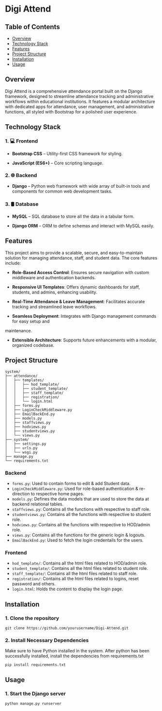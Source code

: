 # Digi Attend

## Table of Contents
- [Overview](#overview)
- [Technology Stack](#technology-stack)
- [Features](#features)
- [Project Structure](#project-structure)
- [Installation](#installation)
- [Usage](#usage)

## Overview
Digi Attend is a comprehensive attendance portal built on the Django framework, designed to streamline attendance tracking and administrative workflows within educational institutions. It features a modular architecture with dedicated apps for attendance, user management, and administrative functions, all styled with Bootstrap for a polished user experience.

## Technology Stack
### 1. 💻 Frontend
- **Bootstrap CSS** – Utility-first CSS framework for styling.

- **JavaScript (ES6+)** – Core scripting language.

### 2. 🌐 Backend
- **Django** – Python web framework with wide array of built-in tools and components for common web development tasks.

### 3. 🛢️ Database
- **MySQL** – SQL database to store all the data in a tabular form.

- **Django ORM** – ORM to define schemas and interact with MySQL easily.

## Features
This project aims to provide a scalable, secure, and easy-to-maintain solution for managing attendance,
staff, and student data. The core features include:

- **Role-Based Access Control**: Ensures secure navigation with custom middleware and
authentication backends.

- **Responsive UI Templates**: Offers dynamic dashboards for staff, students, and admins, enhancing
usability.

- **Real-Time Attendance & Leave Management**: Facilitates accurate tracking and streamlined leave
workflows.

- **Seamless Deployment**: Integrates with Django management commands for easy setup and

maintenance.

- **Extensible Architecture**: Supports future enhancements with a modular, organized codebase.
  
## Project Structure
```
system/
├── attendance/
│   ├── templates/
│   │   ├── hod_template/
│   │   ├── student_template/
│   │   ├── staff_template/
│   │   ├── registration/
│   │   └── login.html
│   ├── forms.py
│   ├── LoginCheckMiddleware.py
│   ├── EmailBackEnd.py
│   ├── models.py
│   ├── staffviews.py
│   ├── hodviews.py
│   ├── studentviews.py
│   └── views.py
├── system/
│   ├── settings.py
│   ├── urls.py
│   └── wsgi.py
├── manage.py
└── requirements.txt
```
### Backend
- `forms.py`: Used to contain forms to edit & add Student data.
- `LoginCheckMiddleware.py`: Used for role-based authentication & re-direction to respective home pages.
- `models.py`: Defines the data models that are used to store the data at backend relational tables.
- `staffviews.py`: Contains all the functions with respective to staff role.
- `studentviews.py`: Contains all the functions with respective to student role.
- `hodviews.py`: Contains all the functions with respective to HOD/admin role.
- `views.py`: Contains all the functions for the generic login & logouts.
- `EmailBackEnd.py`: Used to fetch the login credentails for the users.

### Frontend
- `hod_template/`: Contains all the html files related to HOD/admin role.
- `student_template/`: Contains all the html files related to student role.
- `staff_template/`: Contains all the html files related to staff role.
- `registration/`: Contains all the html files related to logins, reset password and others.
- `login.html`: Holds the content to display the login page.
  
## Installation
### 1. Clone the repository
`git clone https://github.com/yourusername/Digi-Attend.git`

### 2. Install Necessary Dependencies
Make sure to have Python installed in the system. After python has been successfully installed, install the dependencies from requirements.txt
```
pip install requirements.txt
```

## Usage
### 1. Start the Django server
```
python manage.py runserver
```

